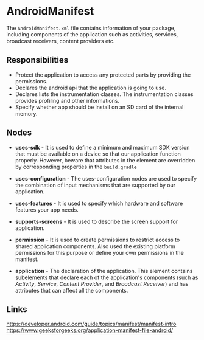 # AndroidManifest

The `AndroidManifest.xml` file contains information of your package, including components of the application such as activities, services, broadcast receivers, content providers etc.

## Responsibilities

- Protect the application to access any protected parts by providing the permissions.
- Declares the android api that the application is going to use.
- Declares lists the instrumentation classes. The instrumentation classes provides profiling and other informations.
- Specify whether app should be install on an SD card of the internal memory.

## Nodes

- **uses-sdk** - It is used to define a minimum and maximum SDK version that must be available on a device so that our application function properly. However, beware that attributes in the **<uses-sdk>** element are overridden by corresponding properties in the `build.gradle`
  
- **uses-configuration** - The uses-configuration nodes are used to specify the combination of input mechanisms that are supported by our application.

- **uses-features** -  It is used to specify which hardware and software features your app needs.

- **supports-screens** - It is used to describe the screen support for application.

- **permission** - It is used to create permissions to restrict access to shared application components. Also used the existing platform permissions for this purpose or define your own permissions in the manifest.

- **application** - The declaration of the application. This element contains subelements that declare each of the application's components (such as *Activity*, *Service*, *Content Provider*, and *Broadcast Receiver*) and has attributes that can affect all the components.

## Links
https://developer.android.com/guide/topics/manifest/manifest-intro  
https://www.geeksforgeeks.org/application-manifest-file-android/
